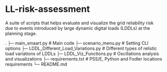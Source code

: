# LL-risk-assessment
A suite of scripts that helps evaluate and visualize the grid reliability risk due to events introduced by large dynamic digital loads (LDDLs) at the planning stage.

.
├─ main_smaart.py              # Main code 
├─ scenario_menu.py          # Setting CLI options
├─ LDDL_Different_Load_Variations.py               # Different types of relistic load variations of LDDLs
├─ LDDL_Viz_Functions.py     # Oscillations analysis and visualizations
├─ requirements.txt     # PSS/E, Python and Fodler locations requirements
└─ README.md

